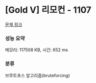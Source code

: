 # [Gold V] 리모컨 - 1107 

[문제 링크](https://www.acmicpc.net/problem/1107) 

### 성능 요약

메모리: 117508 KB, 시간: 652 ms

### 분류

브루트포스 알고리즘(bruteforcing)

